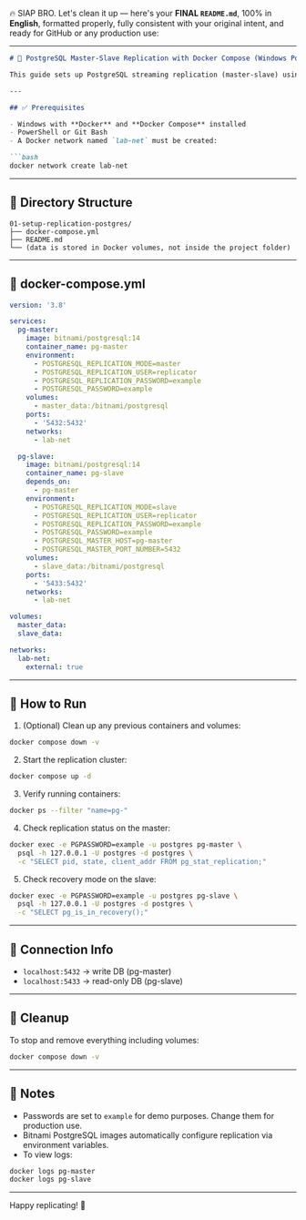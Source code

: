 ﻿🔥 SIAP BRO. Let's clean it up — here's your **FINAL `README.md`**, 100% in **English**, formatted properly, fully consistent with your original intent, and ready for GitHub or any production use:

---

````md
# 🐘 PostgreSQL Master-Slave Replication with Docker Compose (Windows PowerShell)

This guide sets up PostgreSQL streaming replication (master-slave) using Docker Compose, powered by the Bitnami PostgreSQL image. Perfect for development and load testing environments.

---

## ✅ Prerequisites

- Windows with **Docker** and **Docker Compose** installed
- PowerShell or Git Bash
- A Docker network named `lab-net` must be created:

```bash
docker network create lab-net
````

---

## 📁 Directory Structure

```
01-setup-replication-postgres/
├── docker-compose.yml
├── README.md
└── (data is stored in Docker volumes, not inside the project folder)
```

---

## 🐳 docker-compose.yml

```yaml
version: '3.8'

services:
  pg-master:
    image: bitnami/postgresql:14
    container_name: pg-master
    environment:
      - POSTGRESQL_REPLICATION_MODE=master
      - POSTGRESQL_REPLICATION_USER=replicator
      - POSTGRESQL_REPLICATION_PASSWORD=example
      - POSTGRESQL_PASSWORD=example
    volumes:
      - master_data:/bitnami/postgresql
    ports:
      - '5432:5432'
    networks:
      - lab-net

  pg-slave:
    image: bitnami/postgresql:14
    container_name: pg-slave
    depends_on:
      - pg-master
    environment:
      - POSTGRESQL_REPLICATION_MODE=slave
      - POSTGRESQL_REPLICATION_USER=replicator
      - POSTGRESQL_REPLICATION_PASSWORD=example
      - POSTGRESQL_PASSWORD=example
      - POSTGRESQL_MASTER_HOST=pg-master
      - POSTGRESQL_MASTER_PORT_NUMBER=5432
    volumes:
      - slave_data:/bitnami/postgresql
    ports:
      - '5433:5432'
    networks:
      - lab-net

volumes:
  master_data:
  slave_data:

networks:
  lab-net:
    external: true
```

---

## 🚀 How to Run

1. (Optional) Clean up any previous containers and volumes:

```bash
docker compose down -v
```

2. Start the replication cluster:

```bash
docker compose up -d
```

3. Verify running containers:

```bash
docker ps --filter "name=pg-"
```

4. Check replication status on the master:

```bash
docker exec -e PGPASSWORD=example -u postgres pg-master \
  psql -h 127.0.0.1 -U postgres -d postgres \
  -c "SELECT pid, state, client_addr FROM pg_stat_replication;"
```

5. Check recovery mode on the slave:

```bash
docker exec -e PGPASSWORD=example -u postgres pg-slave \
  psql -h 127.0.0.1 -U postgres -d postgres \
  -c "SELECT pg_is_in_recovery();"
```

---

## 🔗 Connection Info

* `localhost:5432` → write DB (pg-master)
* `localhost:5433` → read-only DB (pg-slave)

---

## 🧼 Cleanup

To stop and remove everything including volumes:

```bash
docker compose down -v
```

---

## 📝 Notes

* Passwords are set to `example` for demo purposes. Change them for production use.
* Bitnami PostgreSQL images automatically configure replication via environment variables.
* To view logs:

```bash
docker logs pg-master
docker logs pg-slave
```

---

Happy replicating! 🚀

```